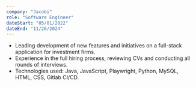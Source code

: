 ```yaml
---
company: "Jacobi"
role: "Software Engineer"
dateStart: "05/01/2022"
dateEnd: "11/26/2024"
---
```


- Leading development of new features and initiatives on a full-stack application for investment firms.
- Experience in the full hiring process, reviewing CVs and conducting all rounds of interviews.
- Technologies used: Java, JavaScript, Playwright, Python, MySQL, HTML, CSS, Gitlab CI/CD.